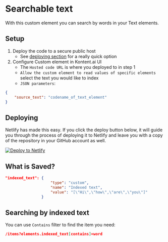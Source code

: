 # Searchable text

With this custom element you can search by words in your Text elements.

## Setup

1. Deploy the code to a secure public host
    * See [deploying section](#Deploying) for a really quick option
2. Configure Custom element in Kontent.ai UI
    * The `Hosted code URL` is where you deployed to in step 1
    * `Allow the custom element to read values of specific elements` select the text you would like to index
    * `JSON parameters`:
```json
{
    "source_text": "codename_of_text_element"
}
```

## Deploying

Netlify has made this easy. If you click the deploy button below, it will guide you through the process of deploying it to Netlify and leave you with a copy of the repository in your GitHub account as well.

[![Deploy to Netlify](https://www.netlify.com/img/deploy/button.svg)](https://app.netlify.com/start/deploy?repository=https://github.com/hzik/Searchable-text)

## What is Saved?

```json
"indexed_text": {
                    "type": "custom",
                    "name": "Indexed text",
                    "value": "[\"Hi\",\"how\",\"are\",\"you\"]"
                }
```

## Searching by indexed text

You can use `Contains` filter to find the item you need:

```json
/items?elements.indexed_text[contains]=word
```
